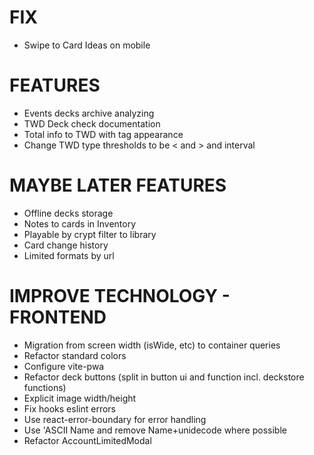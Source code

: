 # FIX
- Swipe to Card Ideas on mobile

# FEATURES
- Events decks archive analyzing
- TWD Deck check documentation
- Total info to TWD with tag appearance
- Change TWD type thresholds to be < and > and interval

# MAYBE LATER FEATURES
- Offline decks storage
- Notes to cards in Inventory
- Playable by crypt filter to library
- Card change history
- Limited formats by url

# IMPROVE TECHNOLOGY - FRONTEND
- Migration from screen width (isWide, etc) to container queries
- Refactor standard colors
- Configure vite-pwa
- Refactor deck buttons (split in button ui and function incl. deckstore functions)
- Explicit image width/height
- Fix hooks eslint errors
- Use react-error-boundary for error handling
- Use 'ASCII Name and remove Name+unidecode where possible
- Refactor AccountLimitedModal
